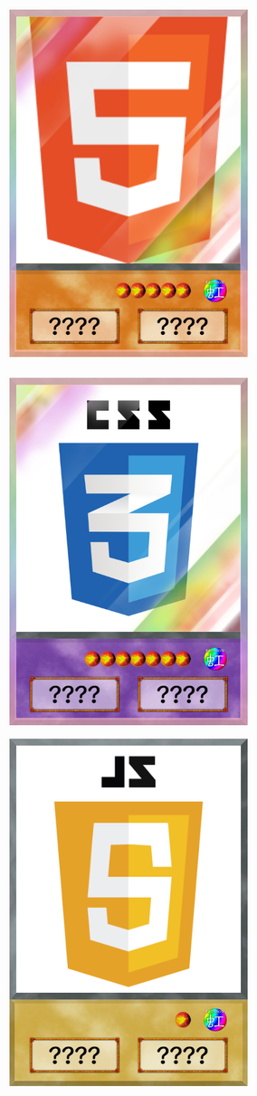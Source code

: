 # ![HTML](https://github.com/Hitsuji6/Hitsuji6/blob/56a4ac02b08c0918e91d3f577203a06f061b19b2/HTML.png)
## ![CSS](https://github.com/Hitsuji6/Hitsuji6/blob/56a4ac02b08c0918e91d3f577203a06f061b19b2/CSS.png)
##### ![JavaScript](https://github.com/Hitsuji6/Hitsuji6/blob/56a4ac02b08c0918e91d3f577203a06f061b19b2/JS.png)

